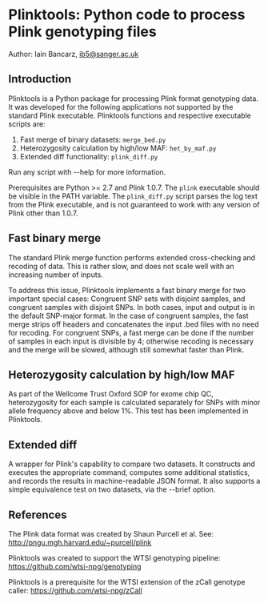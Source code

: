 Plinktools: Python code to process Plink genotyping files
=========================================================

Author: Iain Bancarz, ib5@sanger.ac.uk

Introduction
------------

Plinktools is a Python package for processing Plink format genotyping data. 
It was developed for the following applications not supported by the standard 
Plink executable. Plinktools functions and respective executable scripts are:

1. Fast merge of binary datasets: `merge_bed.py`
2. Heterozygosity calculation by high/low MAF: `het_by_maf.py`
3. Extended diff functionality: `plink_diff.py`

Run any script with --help for more information.

Prerequisites are Python >= 2.7 and Plink 1.0.7. The `plink` executable should 
be visible in the PATH variable. The `plink_diff.py` script parses the log 
text from the Plink executable, and is not guaranteed to work with any 
version of Plink other than 1.0.7.

Fast binary merge
-----------------

The standard Plink merge function performs extended cross-checking and 
recoding of data. This is rather slow, and does not scale well with an 
increasing number of inputs.

To address this issue, Plinktools implements a fast binary merge for two 
important special cases: Congruent SNP sets with disjoint samples, and 
congruent samples with disjoint SNPs. In both cases, input and output is in 
the default SNP-major format. In the case of congruent samples, the fast 
merge strips off headers and concatenates the input .bed files with no need 
for recoding. For congruent SNPs, a fast merge can be done if the number of 
samples in each input is divisible by 4; otherwise recoding is necessary and 
the merge will be slowed, although still somewhat faster than Plink.

Heterozygosity calculation by high/low MAF
------------------------------------------

As part of the Wellcome Trust Oxford SOP for exome chip QC, heterozygosity 
for each sample is calculated separately for SNPs with minor allele frequency 
above and below 1%. This test has been implemented in Plinktools.

Extended diff
-------------

A wrapper for Plink's capability to compare two datasets. It constructs and 
executes the appropriate command, computes some additional statistics, and 
records the results in machine-readable JSON format. It also supports a 
simple equivalence test on two datasets, via the --brief option.

References
----------

The Plink data format was created by Shaun Purcell et al. See: 
http://pngu.mgh.harvard.edu/~purcell/plink

Plinktools was created to support the WTSI genotyping pipeline: 
https://github.com/wtsi-npg/genotyping

Plinktools is a prerequisite for the WTSI extension of the zCall genotype 
caller: https://github.com/wtsi-npg/zCall
